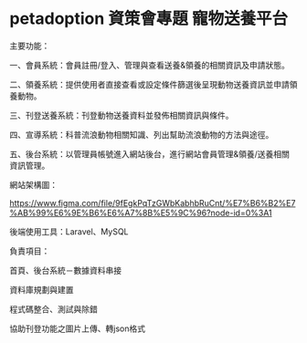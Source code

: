 # petadoption 資策會專題 寵物送養平台

主要功能：

一、會員系統：會員註冊/登入、管理與查看送養&領養的相關資訊及申請狀態。

二、領養系統：提供使用者直接查看或設定條件篩選後呈現動物送養資訊並申請領養動物。

三、刊登送養系統：刊登動物送養資料並發佈相關資訊與條件。

四、宣導系統：科普流浪動物相關知識、列出幫助流浪動物的方法與途徑。

五、後台系統：以管理員帳號進入網站後台，進行網站會員管理&領養/送養相關資訊管理。

網站架構圖：

https://www.figma.com/file/9fEgkPqTzGWbKabhbRuCnt/%E7%B6%B2%E7%AB%99%E6%9E%B6%E6%A7%8B%E5%9C%96?node-id=0%3A1


後端使用工具：Laravel、MySQL



負責項目：

首頁、後台系統－數據資料串接

資料庫規劃與建置

程式碼整合、測試與除錯

協助刊登功能之圖片上傳、轉json格式




